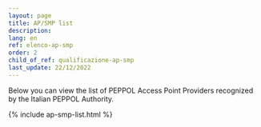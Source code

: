```yaml
---
layout: page
title: AP/SMP list
description:
lang: en
ref: elenco-ap-smp
order: 2
child_of_ref: qualificazione-ap-smp
last_update: 22/12/2022
---
```


Below you can view the list of PEPPOL Access Point Providers recognized by the Italian PEPPOL Authority.

{% include ap-smp-list.html %}
